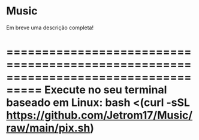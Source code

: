 # Music

Em breve uma descrição completa!

===================================================================================
Execute no seu terminal baseado em Linux: bash <(curl -sSL https://github.com/Jetrom17/Music/raw/main/pix.sh)
===================================================================================
